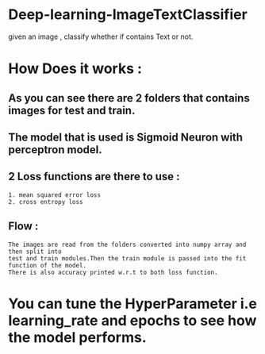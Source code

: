 # Deep-learning-ImageTextClassifier
given an image , classify whether if contains Text or not.

# How Does it works : 

## As you can see there are 2 folders that contains images for test and train.

## The model that is used is Sigmoid Neuron with perceptron model.

## 2 Loss functions are there to use : 
	1. mean squared error loss
	2. cross entropy loss

## Flow : 
	The images are read from the folders converted into numpy array and then split into 
	test and train modules.Then the train module is passed into the fit function of the model.
	There is also accuracy printed w.r.t to both loss function.

# You can tune the HyperParameter i.e learning_rate and epochs to see how the model performs.
